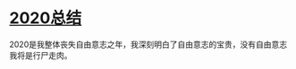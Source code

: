 # [2020总结](https://github.com/lusuzi/gitblog/issues/3)

2020是我整体丧失自由意志之年，我深刻明白了自由意志的宝贵，没有自由意志我将是行尸走肉。